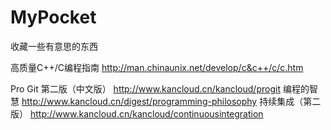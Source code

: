 # MyPocket
收藏一些有意思的东西



高质量C++/C编程指南
http://man.chinaunix.net/develop/c&c++/c/c.htm

Pro Git 第二版（中文版）
http://www.kancloud.cn/kancloud/progit
编程的智慧
http://www.kancloud.cn/digest/programming-philosophy
持续集成（第二版）
http://www.kancloud.cn/kancloud/continuousintegration
